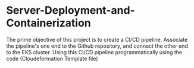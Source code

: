 # Server-Deployment-and-Containerization
The prime objective of this project is to create a CI/CD pipeline. Associate the pipeline's one end to the Github repository, and connect the other end to the EKS cluster. Using this CI/CD pipeline programmatically using the code (Cloudeformation Template file)

